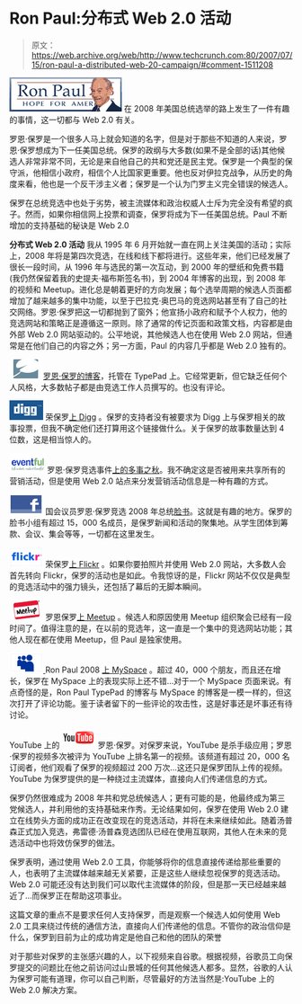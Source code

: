 # Ron Paul:分布式 Web 2.0 活动 

> 原文：<https://web.archive.org/web/http://www.techcrunch.com:80/2007/07/15/ron-paul-a-distributed-web-20-campaign/#comment-1511208>

[![ronpaul.jpg](img/531f18c6b3f8f7dcaaf02675365477e1.png)](https://web.archive.org/web/20221129044553/http://www.ronpaul2008.com/) 在 2008 年美国总统选举的路上发生了一件有趣的事情，这一切都与 Web 2.0 有关。

罗恩·保罗是一个很多人马上就会知道的名字，但是对于那些不知道的人来说，罗恩·保罗想成为下一任美国总统。保罗的政纲与大多数(如果不是全部的话)其他候选人非常非常不同，无论是来自他自己的共和党还是民主党。保罗是一个典型的保守派，他相信小政府，相信个人比国家更重要。他也反对伊拉克战争，从历史的角度来看，他也是一个反干涉主义者；保罗是一个认为门罗主义完全错误的候选人。

保罗在总统竞选中也处于劣势，被主流媒体和政治权威人士斥为完全没有希望的疯子。然而，如果你相信网上投票和调查，保罗将成为下一任美国总统。Paul 不断增加的支持基础的秘诀是 Web 2.0

**分布式 Web 2.0 活动**
 我从 1995 年 6 月开始就一直在网上关注美国的活动；实际上，2008 年将是第四次竞选，在线和线下都将进行。这些年来，他们已经发展了很长一段时间，从 1996 年与选民的第一次互动，到 2000 年的壁纸和免费书籍(我仍然保留着我的史提夫·福布斯签名书)，到 2004 年博客的出现，到 2008 年的视频和 Meetup。进化总是朝着更好的方向发展；每个选举周期的候选人页面都增加了越来越多的集中功能，以至于巴拉克·奥巴马的竞选网站甚至有了自己的社交网络。罗恩·保罗把这一切都抛到了窗外；他宣扬小政府和赋予个人权力，他的竞选网站和策略正是遵循这一原则。除了通常的传记页面和政策文档，内容都是由外部 Web 2.0 网站驱动的。公平地说，其他候选人也在使用 Web 2.0 网站，但通常是在他们自己的内容之外；另一方面，Paul 的内容几乎都是 Web 2.0 独有的。

[![rp1.jpg](img/00701bc2cf98590af9900e1b48b4fde1.png)](https://web.archive.org/web/20221129044553/http://blog.ronpaul2008.com/)[罗恩·保罗的博客](https://web.archive.org/web/20221129044553/http://blog.ronpaul2008.com/)，托管在 TypePad 上。它经常更新，但它缺乏任何个人风格，大多数帖子都是由竞选工作人员撰写的。也没有评论。

[![icon-digg.gif](img/e04ad257ce556c7fdcbe80df8e003a9f.png)](https://web.archive.org/web/20221129044553/http://digg.com/search?s=%22Ron+Paul%22&submit=Search&section=news&type=both&area=all&sort=most) 荣保罗[上 Digg](https://web.archive.org/web/20221129044553/http://digg.com/search?s=%22Ron+Paul%22&submit=Search&section=news&type=both&area=all&sort=most) 。保罗的支持者没有被要求为 Digg 上与保罗相关的故事投票，但我不确定他们还打算用这个链接做什么。关于保罗的故事数量达到 4 位数，这是相当惊人的。

[![icon-eventful.gif](img/330b6a67d1c9229ee1a72f54d95e7545.png)](https://web.archive.org/web/20221129044553/http://eventful.com/calendars/C0-001-000071019-7/events) 罗恩·保罗竞选事件[上的多事之秋](https://web.archive.org/web/20221129044553/http://eventful.com/calendars/C0-001-000071019-7/events)。我不确定这是否被用来共享所有的营销活动，但是使用 Web 2.0 站点来分发营销活动信息是一种有趣的方式。

[![icon-facebook.gif](img/78a40770ebe24c98991ae0ea51f65e26.png)](https://web.archive.org/web/20221129044553/http://www.facebook.com/group.php?gid=2229718737) 国会议员罗恩·保罗竞选 2008 年总统[脸书](https://web.archive.org/web/20221129044553/http://www.facebook.com/group.php?gid=2229718737)。这就是有趣的地方。保罗的脸书小组有超过 15，000 名成员，是保罗新闻和活动的聚集地。从学生团体到筹款、会议、集会等等，一切都在这里发生。

[![icon-flickr.gif](img/78162a0252442539f3039573db322eeb.png)](https://web.archive.org/web/20221129044553/http://www.flickr.com/groups/RonPaul2008) 荣保罗[上 Flickr](https://web.archive.org/web/20221129044553/http://www.flickr.com/groups/RonPaul2008) 。如果你要拍照片并使用 Web 2.0 网站，大多数人会首先转向 Flickr，保罗的活动也是如此。令我惊讶的是，Flickr 网站不仅仅是典型的竞选活动中的强力镜头，还包括了幕后的无脚本瞬间。

[![icon-meetup.gif](img/47eb1cfe394975c7ee0a8e64db69d5d1.png)](https://web.archive.org/web/20221129044553/http://ronpaul.meetup.com/) 罗恩保罗[上 Meetup](https://web.archive.org/web/20221129044553/http://ronpaul.meetup.com/) 。候选人和原因使用 Meetup 组织聚会已经有一段时间了。值得注意的是，在以前的竞选年，这一直是一个集中的竞选网站功能；其他人现在都在使用 Meetup，但 Paul 是独家使用。

[![icon-myspace.gif](img/8b359a7254f38a66c833a6546aa185dc.png) ](https://web.archive.org/web/20221129044553/http://www.myspace.com/RonPaul2008) Ron Paul 2008 [上 MySpace](https://web.archive.org/web/20221129044553/http://www.myspace.com/RonPaul2008) 。超过 40，000 个朋友，而且还在增长，保罗在 MySpace 上的表现实际上还不错…对于一个 MySpace 页面来说。有点奇怪的是，Ron Paul TypePad 的博客与 MySpace 的博客是一模一样的，但这次打开了评论功能。鉴于读者留下的一些评论的攻击性，这是好事还是坏事还有待讨论。

YouTube 上的 [![icon-youtube.gif](img/4231ef4792d9a5adcad7869042de4741.png)](https://web.archive.org/web/20221129044553/http://www.youtube.com/RonPaul2008dotcom) 罗恩·保罗。对保罗来说，YouTube 是杀手级应用；罗恩·保罗的视频多次被评为 YouTube 上排名第一的视频。该频道有超过 20，000 名订阅者，他们观看了保罗的视频超过 200 万次…这还只是保罗团队上传的视频。YouTube 为保罗提供的是一种绕过主流媒体，直接向人们传递信息的方式。

保罗仍然很难成为 2008 年共和党总统候选人；更有可能的是，他最终成为第三党候选人，并利用他的支持基础来作秀。无论结果如何，保罗在使用 Web 2.0 建立在线势头方面的成功正在改变现在的竞选活动，并将在未来继续如此。随着汤普森正式加入竞选，弗雷德·汤普森竞选团队已经在使用互联网，其他人在未来的竞选活动中也将效仿保罗的做法。

保罗表明，通过使用 Web 2.0 工具，你能够将你的信息直接传递给那些重要的人，也表明了主流媒体越来越无关紧要，正是这些人继续忽视保罗的竞选活动。Web 2.0 可能还没有达到我们可以取代主流媒体的阶段，但是那一天已经越来越近了…而保罗正在帮助这项事业。

这篇文章的重点不是要求任何人支持保罗，而是观察一个候选人如何使用 Web 2.0 工具来绕过传统的通信方法，直接向人们传递他的信息。不管你的政治信仰是什么，保罗到目前为止的成功肯定是他自己和他的团队的荣誉

对于那些对保罗的主张感兴趣的人，以下视频来自谷歌。根据视频，谷歌员工向保罗提交的问题比在他之前访问过山景城的任何其他候选人都多。显然，谷歌的人认为保罗可能有道理，你可以自己判断，尽管最好的方法当然是:YouTube 上的 Web 2.0 解决方案。